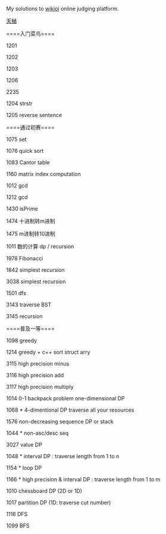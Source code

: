 My solutions to [wikioi](http://wikioi.com/) online judging platform.

[天梯](http://wikioi.com/training/)

====入门菜鸟====

1201 

1202 

1203

1206

2235

1204 strstr

1205 reverse sentence

====通过初赛====

1075 set

1076 quick sort

1083 Cantor table

1160 matrix index computation

1012 gcd

1212 gcd

1430 isPrime

1474 十进制转m进制

1475 m进制转10进制

1011 数的计算 dp / recursion

1978 Fibonacci

1842 simplest recursion

3038 simplest recursion

1501 dfs

3143 traverse BST

3145 recursion

====普及一等====

1098 greedy

1214 greedy + c++ sort struct arry

3115 high precision minus

3116 high precision add

3117 high precision multiply

1014 0-1 backpack problem one-dimensional DP

1068 * 4-dimentional DP  traverse all your resources

1576 non-decreasing sequence DP or stack

1044 * non-asc/desc seq 

3027 value DP

1048 * interval DP : traverse length from 1 to n

1154 * loop DP

1166 * high precision & interval DP : traverse length from 1 to m

1010 chessboard DP (2D or 1D)

1017 partition DP (1D: traverse cut number)

1116 DFS

1099 BFS